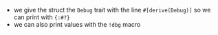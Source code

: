 -  we give the struct the `Debug` trait with the line `#[derive(Debug)]` so we can print with `{:#?}`
-  we can also print values with the `!dbg` macro
